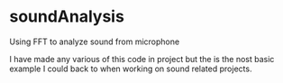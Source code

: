 # soundAnalysis
Using FFT to analyze sound from microphone

I have made any various of this code in project but the is the nost basic example I could back to when working on sound related projects.
